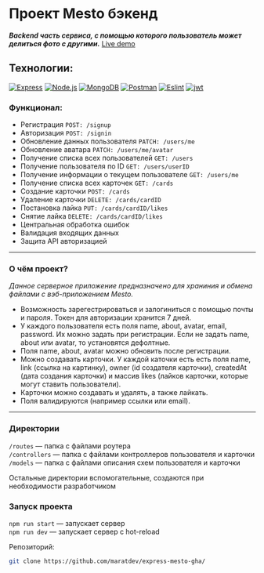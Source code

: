 # Проект Mesto бэкенд
 _***Backend часть сервиса, с помощью которого пользователь может делиться фото с другими.***_
 [Live demo](https://voredev.nomoredomains.xyz/)

## Технологии:
  <a href="https://expressjs.com/ru/" target="_blank" rel="noreferrer"><img src="https://img.shields.io/badge/-Express-090909?style=for-the-badge&logo=Express" alt="Express" /></a>
  <a href="https://nodejs.org/ru" target="_blank" rel="noreferrer"><img src="https://img.shields.io/badge/-Node.js-090909?style=for-the-badge&logo=Node.js" alt="Node.js" /></a>
  <a href="https://www.mongodb.com/" target="_blank" rel="noreferrer"><img src="https://img.shields.io/badge/-MongoDB-090909?style=for-the-badge&logo=MongoDB" alt="MongoDB" /></a>
  <a href="https://www.postman.com/" target="_blank" rel="noreferrer"><img src="https://img.shields.io/badge/-Postman-090909?style=for-the-badge&logo=Postman" alt="Postman" /></a>
  <a href="https://eslint.org/" target="_blank" rel="noreferrer"><img src="https://img.shields.io/badge/-Eslint-090909?style=for-the-badge&logo=Eslint&logoColor=blue" alt="Eslint" /></a>
  <a href="https://jwt.io/" target="_blank" rel="noreferrer"><img src="https://img.shields.io/badge/-Jsonwebtokens-090909?style=for-the-badge&logo=json-web-tokens&logoColor=d63aff" alt="jwt" /></a>

### Функционал:

+ Регистрация  `POST: /signup`
+ Авторизация `POST: /signin`
+ Обновление данных пользователя `PATCH: /users/me`
+ Обновление аватара `PATCH: /users/me/avatar`
+ Получение списка всех пользователей `GET: /users`
+ Получение пользователя по ID `GET: /users/userID`
+ Получение информации о текущем пользователе `GET: /users/me`
+ Получение списка всех карточек `GET: /cards`
+ Создание карточки `POST: /cards`
+ Удаление карточки `DELETE: /cards/cardID`
+ Постановка лайка `PUT: /cards/cardID/likes`
+ Снятие лайка `DELETE: /cards/cardID/likes`
+ Центральная обработка ошибок
+ Валидация входящих данных
+ Защита API авторизацией
------
### О чём проект?

*Данное серверное приложение предназначено для храниния и обмена файлами с вэб-приложением Mesto.*

* Возможность зарегестрироваться и залогиниться с помощью почты и пароля. Токен для авторизации хранится 7 дней.
* У каждого пользователя есть поля name, about, avatar, email, password. Их можно задать при регистрации. Если не задать name, about или avatar, то установятся дефолтные.
* Поля name, about, avatar можно обновить после регистрации.
* Можно создавать карточки. У каждой каточки есть есть поля name, link (ссылка на картинку), owner (id создателя карточки), createdAt (дата создания карточки) и массив likes (лайков карточки, которые могут ставить пользователи).
* Карточки можно создавать и удалять, а также лайкать.
* Поля валидируются (например ссылки или email).
------
### Директории

`/routes` — папка с файлами роутера  
`/controllers` — папка с файлами контроллеров пользователя и карточки   
`/models` — папка с файлами описания схем пользователя и карточки

Остальные директории вспомогательные, создаются при необходимости разработчиком

### Запуск проекта

`npm run start` — запускает сервер   
`npm run dev` — запускает сервер с hot-reload


Репозиторий:

```bash
git clone https://github.com/maratdev/express-mesto-gha/
```
